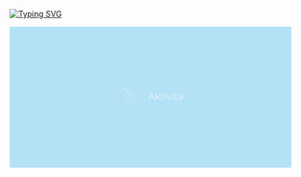 [![Typing SVG](https://readme-typing-svg.demolab.com?font=Fira+Code&pause=1000&random=false&width=435&lines=I'm+Even.+Open+Source+is+fun!+%F0%9F%91%A8%F0%9F%8F%BD%E2%80%8D%F0%9F%92%BB)](https://git.io/typing-svg)

<img src="https://github.com/evenstensberg/evenstensberg/raw/master/logo.png" alt="" align="center" height="50%" width="100%" />

